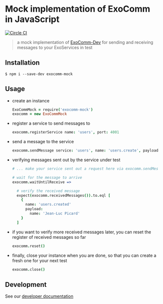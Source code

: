 # Mock implementation of ExoComm in JavaScript

[![Circle CI](https://circleci.com/gh/Originate/exocomm-mock-js.svg?style=shield&circle-token=4f522d83e80f98f58b30cd1c9ad7f2e24f8e0b58)](https://circleci.com/gh/Originate/exocomm-mock-js)

> a mock implementation of [ExoComm-Dev](https://github.com/Originate/exocomm-dev)
for sending and receiving messages to your ExoServices in test


## Installation

```
$ npm i --save-dev exocomm-mock
```


## Usage

* create an instance

  ```coffeescript
  ExoCommMock = require('exocomm-mock')
  exocomm = new ExoCommMock
  ```

* register a service to send messages to

  ```coffeescript
  exocomm.registerService name: 'users', port: 4001
  ```

* send a message to the service

  ```coffeescript
  exocomm.sendMessage service: 'users', name: 'users.create', payload: { name: 'Jean-Luc Picard' }
  ```

* verifying messages sent out by the service under test

  ```coffeescript
  # ... make your service sent out a request here via exocomm.sendMessage...

  # wait for the message to arrive
  exocomm.waitUntilReceive =>

    # verify the received message
    expect(exocomm.receivedMessages()).to.eql [
      {
        name: 'users.created'
        payload:
          name: 'Jean-Luc Picard'
      }
    ]
  ```

* if you want to verify more received messages later, you can reset the register of received messages so far

  ```coffeescript
  exocomm.reset()
  ```

* finally, close your instance when you are done, so that you can create a fresh one for your next test

  ```coffeescript
  exocomm.close()
  ```


## Development

See our [developer documentation](CONTRIBUTING.md)
